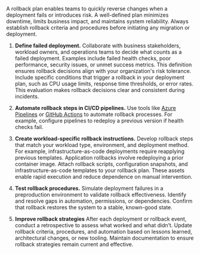 A rollback plan enables teams to quickly reverse changes when a deployment fails or introduces risk. A well-defined plan minimizes downtime, limits business impact, and maintains system reliability. Always establish rollback criteria and procedures before initiating any migration or deployment.

1. **Define failed deployment.** Collaborate with business stakeholders, workload owners, and operations teams to decide what counts as a failed deployment. Examples include failed health checks, poor performance, security issues, or unmet success metrics. This definition ensures rollback decisions align with your organization's risk tolerance. Include specific conditions that trigger a rollback in your deployment plan, such as CPU usage limits, response time thresholds, or error rates. This evaluation makes rollback decisions clear and consistent during incidents.

2. **Automate rollback steps in CI/CD pipelines.** Use tools like [Azure Pipelines](/azure/devops/pipelines/process/stages) or [GitHub Actions](https://docs.github.com/actions/deployment/targeting-different-environments/using-environments-for-deployment) to automate rollback processes. For example, configure pipelines to redeploy a previous version if health checks fail.

3. **Create workload-specific rollback instructions.** Develop rollback steps that match your workload type, environment, and deployment method. For example, infrastructure-as-code deployments require reapplying previous templates. Application rollbacks involve redeploying a prior container image. Attach rollback scripts, configuration snapshots, and infrastructure-as-code templates to your rollback plan. These assets enable rapid execution and reduce dependence on manual intervention.

4. **Test rollback procedures.** Simulate deployment failures in a preproduction environment to validate rollback effectiveness. Identify and resolve gaps in automation, permissions, or dependencies. Confirm that rollback restores the system to a stable, known-good state.

5. **Improve rollback strategies** After each deployment or rollback event, conduct a retrospective to assess what worked and what didn’t. Update rollback criteria, procedures, and automation based on lessons learned, architectural changes, or new tooling. Maintain documentation to ensure rollback strategies remain current and effective.
